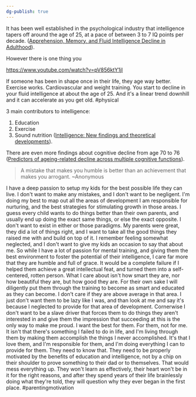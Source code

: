 ```yaml
---
dg-publish: true
---
```


It has been well established in the psychological industry that intelligence tapers off around the age of 25, at a pace of between 3 to 7 IQ points per decade. ([Apprehension, Memory, and Fluid Intelligence Decline in Adulthood](https://journals.sagepub.com/doi/abs/10.1177/016402758131002)).

However there is one thing you 

https://www.youtube.com/watch?v=pV856ktY1jI


If someone has been in shape once in their life, they age way better. Exercise works. Cardiovascular and weight training. You start to decline in your fluid intelligence at about the age of 25. And it's a linear trend downhill and it can accelerate as you get old. #physical 

3 main contributors to intelligence:
1. Education
2. Exercise
3. Sound nutrition
([Intelligence: New findings and theoretical developments](https://psycnet.apa.org/doiLanding?doi=10.1037%2Fa0026699)).


There are even more findings about cognitive decline from age 70 to 76 ([Predictors of ageing-related decline across multiple cognitive functions](https://www.sciencedirect.com/science/article/pii/S0160289616302707)).

> A mistake that makes you humble is better than an achievement that makes you arrogant. ~Anonymous

I have a deep passion to setup my kids for the best possible life they can live. I don't want to make any mistakes, and I don't want to be negligent. I'm doing my best to map out all the areas of development I am responsible for nurturing, and the best strategies for stimulating growth in those areas. I guess every child wants to do things better than their own parents, and usually end up doing the exact same things, or else the exact opposite. I don't want to exist in either or those paradigms. My parents were great, they did a lot of things right, and I want to take all the good things they raised me with and build on top of it. I remember feeling somewhat neglected, and I don't want to give my kids an occasion to say that about me. So while I have a lot of passion for mental training, and giving them the best environment to foster the potential of their intelligence, I care far more that they are humble and full of grace. It would be a complete failure if I helped them achieve a great intellectual feat, and turned them into a self-centered, rotten person. What I care about isn't how smart they are, nor how beautiful they are, but how good they are. For their own sake I will diligently put them through the training to become as smart and educated as they can become. I don't care if they are above average in that area. I just don't want them to be lazy like I was, and than look at me and say it's because I neglected to provide for that area of development. Cornerwise I don't want to be a slave driver that forces them to do things they aren't interested in and give them the impression that succeeding at this is the only way to make me proud. I want the best for them. For them, not for me. It isn't that there's something I failed to do in life, and I'm living through them by making them accomplish the things I never accomplished. It's that I love them, and I'm responsible for them, and I'm doing everything I can to provide for them. They need to know that. They need to be properly motivated by the benefits of education and intelligence, not by a chip on their shoulder to prove something to their dad or to themselves. That would mess everything up. They won't learn as effectively, their heart won't be in it for the right reasons, and after they spend years of their life brainlessly doing what they're told, they will question why they ever began in the first place. #parentingmotivation